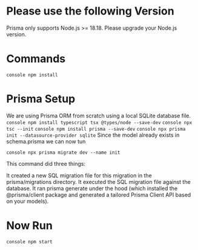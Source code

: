 # Please use the following Version

Prisma only supports Node.js >= 18.18.
Please upgrade your Node.js version.

# Commands

`console npm install`

# Prisma Setup

We are using Prisma ORM from scratch using a local SQLite database file.
`console npm install typescript tsx @types/node --save-dev`
`console npx tsc --init`
`console npm install prisma --save-dev`
`console npx prisma init --datasource-provider sqlite`
Since the model already exists in schema.prisma we can now tun

`console npx prisma migrate dev --name init`

This command did three things:

It created a new SQL migration file for this migration in the prisma/migrations directory.
It executed the SQL migration file against the database.
It ran prisma generate under the hood (which installed the @prisma/client package and generated a tailored Prisma Client API based on your models).

# Now Run

`console npm start`
